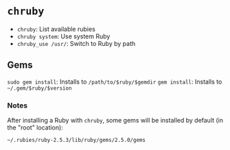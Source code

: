 # `chruby`

- `chruby`: List available rubies
- `chruby system`: Use system Ruby
- `chruby_use /usr/`: Switch to Ruby by path

## Gems

`sudo gem install`: Installs to `/path/to/$ruby/$gemdir`
`gem install`: Installs to `~/.gem/$ruby/$version`

### Notes

After installing a Ruby with `chruby`, some gems will be installed by default (in the "root" location):

	~/.rubies/ruby-2.5.3/lib/ruby/gems/2.5.0/gems
